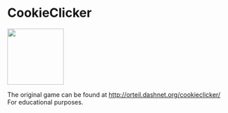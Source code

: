 # CookieClicker

<img src="img/perfectCookie.png" width="128">

The original game can be found at http://orteil.dashnet.org/cookieclicker/
For educational purposes.
